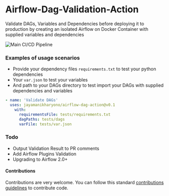# Airflow-Dag-Validation-Action

Validate DAGs, Variables and Dependencies before deploying it to production by creating an isolated Airflow on Docker Container with supplied variables and dependencies

![Main CI/CD Pipeline](https://github.com/jayamanikharyono/airflow-dag-action/workflows/Main%20CI/CD%20Pipeline/badge.svg)

### Examples of usage scenarios

- Provide your dependency files `requirements.txt` to test your python dependencies
- Your `var.json` to test your variables
- And path to your DAGs directory to test import your DAGs with supplied dependencies and variables

```yml
- name: 'Validate DAGs'
  uses: jayamanikharyono/airflow-dag-action@v0.1
    with:
      requirementsFile: tests/requirements.txt
      dagPaths: tests/dags
      varFile: tests/var.json
```

### Todo
- Output Validation Result to PR comments
- Add Airflow Plugins Validation
- Upgrading to Airflow 2.0+

#### Contributions
Contributions are very welcome. You can follow this standard [contributions guidelines](https://github.com/firstcontributions/first-contributions) to contribute code.
